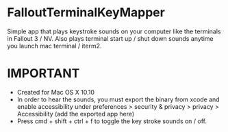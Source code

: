 # FalloutTerminalKeyMapper
Simple app that plays keystroke sounds on your computer like the terminals in Fallout 3 / NV. Also plays terminal start up / shut down sounds anytime you launch mac terminal / iterm2.

# IMPORTANT
- Created for Mac OS X 10.10
- In order to hear the sounds, you must export the binary from xcode and enable accessibility under preferences > security & privacy > privacy > Accessibility (add the exported app here)
- Press cmd + shift + ctrl + f to toggle the key stroke sounds on / off.

